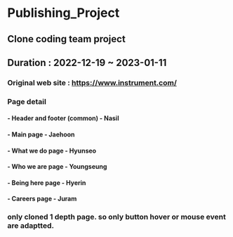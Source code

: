 # Publishing_Project

## Clone coding team project
## Duration : 2022-12-19 ~ 2023-01-11
### Original web site : https://www.instrument.com/

### Page detail
#### - Header and footer (common)   - Nasil
#### - Main page                    - Jaehoon
#### - What we do page              - Hyunseo
#### - Who we are page              - Youngseung
#### - Being here page              - Hyerin
#### - Careers page                 - Juram

### only cloned 1 depth page. so only button hover or mouse event are adaptted.
